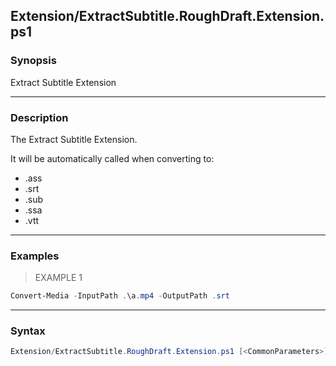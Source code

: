 Extension/ExtractSubtitle.RoughDraft.Extension.ps1
--------------------------------------------------




### Synopsis
Extract Subtitle Extension



---


### Description

The Extract Subtitle Extension.

It will be automatically called when converting to:

* .ass
* .srt
* .sub
* .ssa
* .vtt



---


### Examples
> EXAMPLE 1

```PowerShell
Convert-Media -InputPath .\a.mp4 -OutputPath .srt
```


---


### Syntax
```PowerShell
Extension/ExtractSubtitle.RoughDraft.Extension.ps1 [<CommonParameters>]
```
